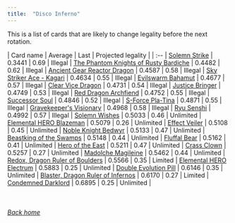 ```yaml
---
title:  "Disco Inferno"
---
```


This is a list of cards that are likely to change legality before the next rotation.

| Card name | Average | Last | Projected legality |
| :-- |
[Solemn Strike](https://db.ygoprodeck.com/card/?search=Solemn%20Strike) | 0.3441 | 0.69 | Illegal |
[The Phantom Knights of Rusty Bardiche](https://db.ygoprodeck.com/card/?search=The%20Phantom%20Knights%20of%20Rusty%20Bardiche) | 0.4482 | 0.62 | Illegal |
[Ancient Gear Reactor Dragon](https://db.ygoprodeck.com/card/?search=Ancient%20Gear%20Reactor%20Dragon) | 0.4587 | 0.58 | Illegal |
[Sky Striker Ace - Kagari](https://db.ygoprodeck.com/card/?search=Sky%20Striker%20Ace%20-%20Kagari) | 0.4634 | 0.55 | Illegal |
[Evilswarm Bahamut](https://db.ygoprodeck.com/card/?search=Evilswarm%20Bahamut) | 0.4677 | 0.57 | Illegal |
[Clear Vice Dragon](https://db.ygoprodeck.com/card/?search=Clear%20Vice%20Dragon) | 0.4731 | 0.54 | Illegal |
[Justice Bringer](https://db.ygoprodeck.com/card/?search=Justice%20Bringer) | 0.4749 | 0.53 | Illegal |
[Red Dragon Archfiend](https://db.ygoprodeck.com/card/?search=Red%20Dragon%20Archfiend) | 0.4752 | 0.55 | Illegal |
[Successor Soul](https://db.ygoprodeck.com/card/?search=Successor%20Soul) | 0.4846 | 0.52 | Illegal |
[S-Force Pla-Tina](https://db.ygoprodeck.com/card/?search=S-Force%20Pla-Tina) | 0.4871 | 0.55 | Illegal |
[Gravekeeper's Visionary](https://db.ygoprodeck.com/card/?search=Gravekeeper's%20Visionary) | 0.4968 | 0.58 | Illegal |
[Ryu Senshi](https://db.ygoprodeck.com/card/?search=Ryu%20Senshi) | 0.4992 | 0.57 | Illegal |
[Solemn Wishes](https://db.ygoprodeck.com/card/?search=Solemn%20Wishes) | 0.5033 | 0.46 | Unlimited |
[Elemental HERO Blazeman](https://db.ygoprodeck.com/card/?search=Elemental%20HERO%20Blazeman) | 0.5079 | 0.26 | Unlimited |
[Effect Veiler](https://db.ygoprodeck.com/card/?search=Effect%20Veiler) | 0.5108 | 0.45 | Unlimited |
[Noble Knight Bedwyr](https://db.ygoprodeck.com/card/?search=Noble%20Knight%20Bedwyr) | 0.5133 | 0.47 | Unlimited |
[Beastking of the Swamps](https://db.ygoprodeck.com/card/?search=Beastking%20of%20the%20Swamps) | 0.5148 | 0.44 | Unlimited |
[Fluffal Bear](https://db.ygoprodeck.com/card/?search=Fluffal%20Bear) | 0.5162 | 0.41 | Unlimited |
[Hero of the East](https://db.ygoprodeck.com/card/?search=Hero%20of%20the%20East) | 0.5211 | 0.47 | Unlimited |
[Crass Clown](https://db.ygoprodeck.com/card/?search=Crass%20Clown) | 0.5257 | 0.27 | Unlimited |
[Madolche Magileine](https://db.ygoprodeck.com/card/?search=Madolche%20Magileine) | 0.5462 | 0.44 | Unlimited |
[Redox, Dragon Ruler of Boulders](https://db.ygoprodeck.com/card/?search=Redox,%20Dragon%20Ruler%20of%20Boulders) | 0.5566 | 0.35 | Limited |
[Elemental HERO Electrum](https://db.ygoprodeck.com/card/?search=Elemental%20HERO%20Electrum) | 0.5883 | 0.25 | Unlimited |
[Double Evolution Pill](https://db.ygoprodeck.com/card/?search=Double%20Evolution%20Pill) | 0.6146 | 0.35 | Unlimited |
[Blaster, Dragon Ruler of Infernos](https://db.ygoprodeck.com/card/?search=Blaster,%20Dragon%20Ruler%20of%20Infernos) | 0.6170 | 0.27 | Limited |
[Condemned Darklord](https://db.ygoprodeck.com/card/?search=Condemned%20Darklord) | 0.6895 | 0.25 | Unlimited |

<br>

###### [Back home](index)